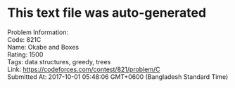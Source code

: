 # This text file was auto-generated  
  
Problem Information:  
Code: 821C  
Name: Okabe and Boxes  
Rating: 1500  
Tags: data structures, greedy, trees  
Link: https://codeforces.com/contest/821/problem/C  
Submitted At: 2017-10-01 05:48:06 GMT+0600 (Bangladesh Standard Time)  
